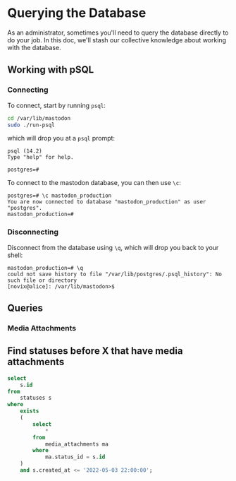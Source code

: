 # Querying the Database

As an administrator, sometimes you'll need to query the database directly to do your job. In this doc, we'll stash our collective knowledge about working with the database.

## Working with pSQL

### Connecting

To connect, start by running `psql`:  

```bash
cd /var/lib/mastodon
sudo ./run-psql
```

which will drop you at a `psql` prompt:

```
psql (14.2)
Type "help" for help.

postgres=#
```

To connect to the mastodon database, you can then use `\c`:

```
postgres=# \c mastodon_production
You are now connected to database "mastodon_production" as user "postgres".
mastodon_production=#
```

### Disconnecting

Disconnect from the database using `\q`, which will drop you back to your shell:

```
mastodon_production=# \q
could not save history to file "/var/lib/postgres/.psql_history": No such file or directory
[novix@alice]: /var/lib/mastodon>$ 
```

## Queries

### Media Attachments

## Find statuses before X that have media attachments

```sql
select
    s.id
from
    statuses s
where
    exists
    (
        select
            *
        from
            media_attachments ma
        where
            ma.status_id = s.id
    )
    and s.created_at <= '2022-05-03 22:00:00';
```
